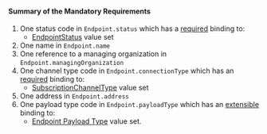 #### Summary of the Mandatory Requirements 

1.  One status code in `Endpoint.status` which has a [required](http://build.fhir.org/terminologies.html#required) binding to:
    -    [EndpointStatus](http://build.fhir.org/valueset-endpoint-status.html) value set
1.  One name in `Endpoint.name`
1. One reference to a managing organization in `Endpoint.managingOrganization`
1.  One channel type code in `Endpoint.connectionType` which has an [required](http://build.fhir.org/terminologies.html#required) binding to:
    -    [SubscriptionChannelType](http://build.fhir.org/valueset-subscription-channel-type.html) value set
1.  One address in `Endpoint.address`
1.  One payload type code in `Endpoint.payloadType` which has an [extensible](http://build.fhir.org/terminologies.html#extensible) binding to:
    -    [Endpoint Payload Type](http://build.fhir.org/valueset-endpoint-payload-type.html) value set.
